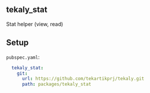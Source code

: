 ## tekaly_stat

Stat helper (view, read)

## Setup

`pubspec.yaml`:

```yaml
  tekaly_stat:
    git:
      url: https://github.com/tekartikprj/tekaly.git
      path: packages/tekaly_stat
```
